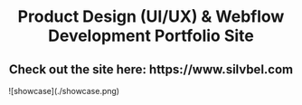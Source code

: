 <h1 align="center">Product Design (UI/UX) & Webflow Development Portfolio Site</h1>

<h2 align="center">Check out the site here: https://www.silvbel.com</h2>
![showcase](./showcase.png)

